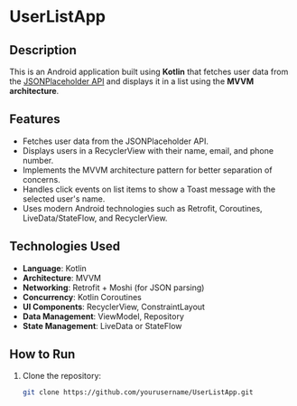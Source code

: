 # UserListApp

## Description
This is an Android application built using **Kotlin** that fetches user data from the [JSONPlaceholder API](https://jsonplaceholder.typicode.com/) and displays it in a list using the **MVVM architecture**.

## Features
- Fetches user data from the JSONPlaceholder API.
- Displays users in a RecyclerView with their name, email, and phone number.
- Implements the MVVM architecture pattern for better separation of concerns.
- Handles click events on list items to show a Toast message with the selected user's name.
- Uses modern Android technologies such as Retrofit, Coroutines, LiveData/StateFlow, and RecyclerView.

## Technologies Used
- **Language**: Kotlin
- **Architecture**: MVVM
- **Networking**: Retrofit + Moshi (for JSON parsing)
- **Concurrency**: Kotlin Coroutines
- **UI Components**: RecyclerView, ConstraintLayout
- **Data Management**: ViewModel, Repository
- **State Management**: LiveData or StateFlow

## How to Run
1. Clone the repository:
   ```bash
   git clone https://github.com/yourusername/UserListApp.git

